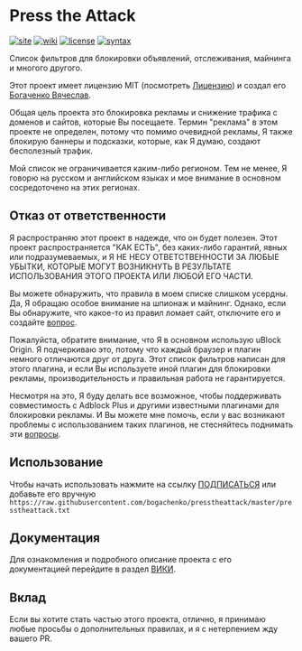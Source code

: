 <!--
This file is part of the Press the Attack project,
Copyright (c) 2019 Bogachenko Vyacheslav

Press the Attack is a free project: You can distribute it and/or modify
it in accordance with the MIT license published by the Massachusetts Institute of Technology.

The Press the Attack project is distributed in the hope that it will be useful,
and is provided "AS IS", WITHOUT ANY WARRANTY, EXPRESSLY EXPRESSED OR IMPLIED.
WE ARE NOT RESPONSIBLE FOR ANY DAMAGES DUE TO THE USE OF THIS PROJECT OR ITS PARTS.
For more information, see the MIT license.

Author: Bogachenko Vyacheslav <https://github.com/bogachenko>
Email: bogachenkove@gmail.com
Github: https://github.com/bogachenko/presstheattack/
Last modified: January 1, 2019
License: MIT <https://github.com/bogachenko/presstheattack/blob/master/LICENSE.md>
Problem reports: https://github.com/bogachenko/presstheattack/issues
Title: README.ru-RU.md
URL: https://raw.githubusercontent.com/bogachenko/presstheattack/master/README.ru-RU.md
Wiki: https://github.com/bogachenko/presstheattack/wiki

Download the entire Press the Attack project at https://github.com/bogachenko/presstheattack/archive/master.zip -->

# Press the Attack
[![site](https://img.shields.io/badge/site-up-%233fb912.svg)](https://bogachenko.github.io/presstheattack/)
[![wiki](https://img.shields.io/badge/wiki-up-%233fb912.svg)](https://github.com/bogachenko/presstheattack/wiki)
[![license](https://img.shields.io/badge/license-MIT-%233fb912.svg)](https://raw.githubusercontent.com/bogachenko/presstheattack/master/LICENSE.md)
[![syntax](https://img.shields.io/badge/syntax-uBlock%20Origin-%23c61300.svg)](https://github.com/gorhill/uBlock/wiki/Static-filter-syntax)

Список фильтров для блокировки объявлений, отслеживания, майнинга и многого другого.

Этот проект имеет лицензию MIT (посмотреть [Лицензию](https://raw.githubusercontent.com/bogachenko/presstheattack/master/LICENSE.md)) и создал его [Богаченко Вячеслав](https://github.com/bogachenko).

Общая цель проекта это блокировка рекламы и снижение трафика с доменов и сайтов, которые Вы посещаете.
Термин "реклама" в этом проекте не определен, потому что помимо очевидной рекламы, Я также блокирую баннеры и подсказки, которые, как Я думаю, создают бесполезный трафик.

Мой список не ограничивается каким-либо регионом. Тем не менее, Я говорю на русском и английском языках и мое внимание в основном сосредоточено на этих регионах.

## Отказ от ответственности

Я распространяю этот проект в надежде, что он будет полезен. Этот проект распространяется "КАК ЕСТЬ", без каких-либо гарантий, явных или подразумеваемых, и Я НЕ НЕСУ ОТВЕТСТВЕННОСТИ ЗА ЛЮБЫЕ УБЫТКИ, КОТОРЫЕ МОГУТ ВОЗНИКНУТЬ В РЕЗУЛЬТАТЕ ИСПОЛЬЗОВАНИЯ ЭТОГО ПРОЕКТА ИЛИ ЛЮБОЙ ЕГО ЧАСТИ.

Вы можете обнаружить, что правила в моем списке слишком усердны. Да, Я обращаю особое внимание на шпионаж и майнинг.
Однако, если Вы обнаружите, что какое-то из правил ломает сайт, отключите его и создайте [вопрос](https://github.com/bogachenko/presstheattack/issues).

Пожалуйста, обратите внимание, что Я в основном использую uBlock Origin. Я подчеркиваю это, потому что каждый браузер и плагин немного отличаются друг от друга. Этот список фильтров написан для этого плагина, и если Вы используете иной плагин для блокировки рекламы, производительность и правильная работа не гарантируется.

Несмотря на это, Я буду делать все возможное, чтобы поддерживать совместимость с Adblock Plus и другими известными плагинами для блокировки рекламы. И Вы можете мне помочь, если у вас возникают проблемы с использованием таких плагинов, не стесняйтесь поднимать эти [вопросы](https://github.com/bogachenko/presstheattack/issues).

## Использование

Чтобы начать использовать нажмите на ссылку [ПОДПИСАТЬСЯ](https://subscribe.adblockplus.org/?location=https%3A%2F%2Fraw.githubusercontent.com%2Fbogachenko%2Fpresstheattack%2Fmaster%2Fpresstheattack.txt&title=Press%20the%20Attack) или добавьте его вручную `https://raw.githubusercontent.com/bogachenko/presstheattack/master/presstheattack.txt`

## Документация

Для ознакомления и подробного описание проекта с его документацией перейдите в раздел [ВИКИ](https://github.com/bogachenko/presstheattack/wiki).

## Вклад

Если вы хотите стать частью этого проекта, отлично, я принимаю любые просьбы о дополнительных правилах, и я с нетерпением жду вашего PR.